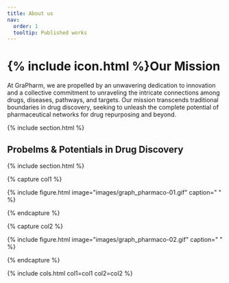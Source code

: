 ```yaml
---
title: About us
nav:
  order: 1
  tooltip: Published works
---
```



# {% include icon.html %}Our Mission

At GraPharm, we are propelled by an unwavering dedication to innovation and a collective commitment to unraveling the intricate connections among drugs, diseases, pathways, and targets. Our mission transcends traditional boundaries in drug discovery, seeking to unleash the complete potential of pharmaceutical networks for drug repurposing and beyond.

{% include section.html %}

## Probelms & Potentials in Drug Discovery

{% include section.html %}


{% capture col1 %}

{%
  include figure.html
  image="images/graph_pharmaco-01.gif"
  caption=" "
%}

{% endcapture %}

{% capture col2 %}

{%
  include figure.html
  image="images/graph_pharmaco-02.gif"
  caption=" "
%}

{% endcapture %}

{% include cols.html col1=col1 col2=col2 %}


